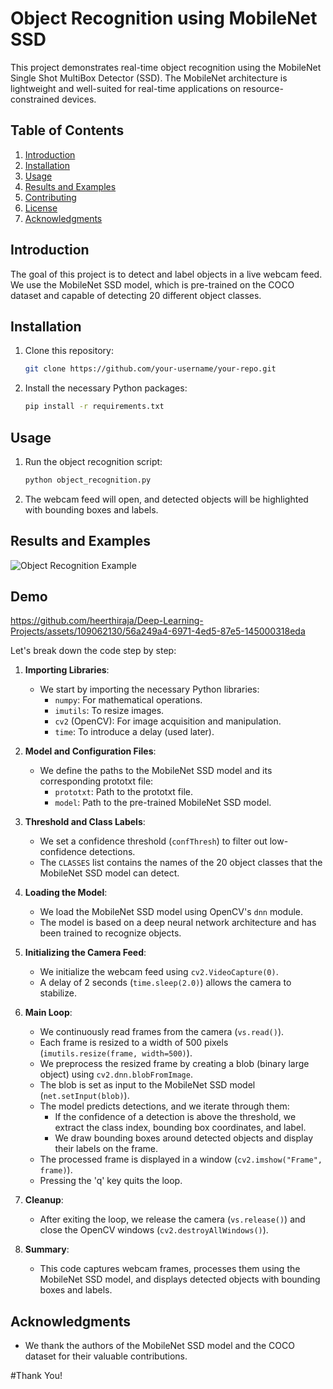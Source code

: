 # Object Recognition using MobileNet SSD

This project demonstrates real-time object recognition using the MobileNet Single Shot MultiBox Detector (SSD). The MobileNet architecture is lightweight and well-suited for real-time applications on resource-constrained devices.

## Table of Contents

1. [Introduction](#introduction)
2. [Installation](#installation)
3. [Usage](#usage)
4. [Results and Examples](#results-and-examples)
5. [Contributing](#contributing)
6. [License](#license)
7. [Acknowledgments](#acknowledgments)

## Introduction

The goal of this project is to detect and label objects in a live webcam feed. We use the MobileNet SSD model, which is pre-trained on the COCO dataset and capable of detecting 20 different object classes.

## Installation

1. Clone this repository:

    ```bash
    git clone https://github.com/your-username/your-repo.git
    ```

2. Install the necessary Python packages:

    ```bash
    pip install -r requirements.txt
    ```

## Usage

1. Run the object recognition script:

    ```bash
    python object_recognition.py
    ```

2. The webcam feed will open, and detected objects will be highlighted with bounding boxes and labels.

## Results and Examples

![Object Recognition Example](example.gif)

## Demo

https://github.com/heerthiraja/Deep-Learning-Projects/assets/109062130/56a249a4-6971-4ed5-87e5-145000318eda


Let's break down the code step by step:

1. **Importing Libraries**:
    - We start by importing the necessary Python libraries:
        - `numpy`: For mathematical operations.
        - `imutils`: To resize images.
        - `cv2` (OpenCV): For image acquisition and manipulation.
        - `time`: To introduce a delay (used later).

2. **Model and Configuration Files**:
    - We define the paths to the MobileNet SSD model and its corresponding prototxt file:
        - `prototxt`: Path to the prototxt file.
        - `model`: Path to the pre-trained MobileNet SSD model.

3. **Threshold and Class Labels**:
    - We set a confidence threshold (`confThresh`) to filter out low-confidence detections.
    - The `CLASSES` list contains the names of the 20 object classes that the MobileNet SSD model can detect.

4. **Loading the Model**:
    - We load the MobileNet SSD model using OpenCV's `dnn` module.
    - The model is based on a deep neural network architecture and has been trained to recognize objects.

5. **Initializing the Camera Feed**:
    - We initialize the webcam feed using `cv2.VideoCapture(0)`.
    - A delay of 2 seconds (`time.sleep(2.0)`) allows the camera to stabilize.

6. **Main Loop**:
    - We continuously read frames from the camera (`vs.read()`).
    - Each frame is resized to a width of 500 pixels (`imutils.resize(frame, width=500)`).
    - We preprocess the resized frame by creating a blob (binary large object) using `cv2.dnn.blobFromImage`.
    - The blob is set as input to the MobileNet SSD model (`net.setInput(blob)`).
    - The model predicts detections, and we iterate through them:
        - If the confidence of a detection is above the threshold, we extract the class index, bounding box coordinates, and label.
        - We draw bounding boxes around detected objects and display their labels on the frame.
    - The processed frame is displayed in a window (`cv2.imshow("Frame", frame)`).
    - Pressing the 'q' key quits the loop.

7. **Cleanup**:
    - After exiting the loop, we release the camera (`vs.release()`) and close the OpenCV windows (`cv2.destroyAllWindows()`).

8. **Summary**:
    - This code captures webcam frames, processes them using the MobileNet SSD model, and displays detected objects with bounding boxes and labels.


## Acknowledgments

- We thank the authors of the MobileNet SSD model and the COCO dataset for their valuable contributions.


#Thank You!



